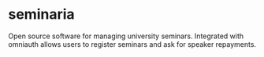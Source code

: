 # seminaria
Open source software for managing university seminars. Integrated with omniauth allows users to register seminars and ask for speaker repayments.

